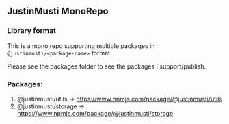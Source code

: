 ## JustinMusti MonoRepo

### Library format

This is a mono repo supporting multiple packages in `@justinmusti/<package-name>` format.

Please see the packages folder to see the packages I support/publish.

### Packages:

1. @justinmusti/utils -> https://www.npmjs.com/package/@justinmusti/utils
2. @justinmusti/storage -> https://www.npmjs.com/package/@justinmusti/storage

